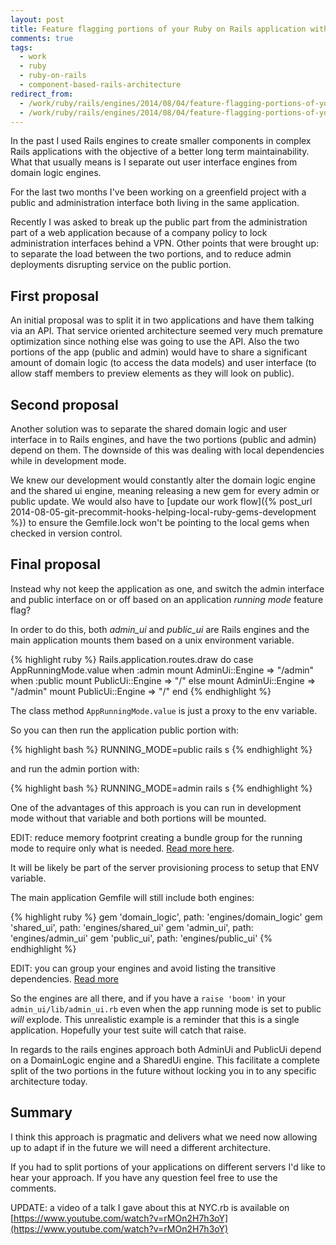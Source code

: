```yaml
---
layout: post
title: Feature flagging portions of your Ruby on Rails application with engines
comments: true
tags:
  - work
  - ruby
  - ruby-on-rails
  - component-based-rails-architecture
redirect_from:
  - /work/ruby/rails/engines/2014/08/04/feature-flagging-portions-of-your-ruby-on-rails-application-with-engines/
  - /work/ruby/rails/engines/2014/08/04/feature-flagging-portions-of-your-ruby-on-rails-application-with-engines.html/
---
```


In the past I used Rails engines to create smaller components in complex Rails applications with the objective of a better long term maintainability. What that usually means is I separate out user interface engines from domain logic engines.

For the last two months I've been working on a greenfield project with a public and administration interface both living in the same application.

Recently I was asked to break up the public part from the administration part of a web application because of a company policy to lock administration interfaces behind a VPN. Other points that were brought up: to separate the load between the two portions, and to reduce admin deployments disrupting service on the public portion.

## First proposal

An initial proposal was to split it in two applications and have them talking via an API. That service oriented architecture seemed very much premature optimization since nothing else was going to use the API. Also the two portions of the app (public and admin) would have to share a significant amount of domain logic (to access the data models) and user interface (to allow staff members to preview elements as they will look on public).

## Second proposal

Another solution was to separate the shared domain logic and user interface in to Rails engines, and have the two portions (public and admin) depend on them. The downside of this was dealing with local dependencies while in development mode.

We knew our development would constantly alter the domain logic engine and the shared ui engine, meaning releasing a new gem for every admin or public update. We would also have to [update our work flow]({% post_url 2014-08-05-git-precommit-hooks-helping-local-ruby-gems-development %}) to ensure the Gemfile.lock won't be pointing to the local gems when checked in version control.

## Final proposal

Instead why not keep the application as one, and switch the admin interface and public interface on or off based on an application *running mode* feature flag?

In order to do this, both *admin_ui* and *public_ui* are Rails engines and the main application mounts them based on a unix environment variable.

{% highlight ruby %}
Rails.application.routes.draw do
case AppRunningMode.value
  when :admin
    mount AdminUi::Engine => "/admin"
  when :public
    mount PublicUi::Engine => "/"
  else
    mount AdminUi::Engine => "/admin"
    mount PublicUi::Engine => "/"
end
{% endhighlight %}

The class method `AppRunningMode.value` is just a proxy to the env variable.

So you can then run the application public portion with:

{% highlight bash %}
RUNNING_MODE=public rails s
{% endhighlight %}

and run the admin portion with:

{% highlight bash %}
RUNNING_MODE=admin rails s
{% endhighlight %}

One of the advantages of this approach is you can run in development mode without that variable and both portions will be mounted.

EDIT: reduce memory footprint creating a bundle group for the running mode to require only what is needed. [Read more here](http://teotti.com/reduce-memory-footprint-requiring-portions-of-your-component-based-rails-applications).

It will be likely be part of the server provisioning process to setup that ENV variable.

The main application Gemfile will still include both engines:

{% highlight ruby %}
gem 'domain_logic', path: 'engines/domain_logic'
gem 'shared_ui', path: 'engines/shared_ui'
gem 'admin_ui', path: 'engines/admin_ui'
gem 'public_ui', path: 'engines/public_ui'
{% endhighlight %}

EDIT: you can group your engines and avoid listing the transitive dependencies. [Read more](http://teotti.com/gemfiles-hierarchy-in-ruby-on-rails-component-based-architecture/)

So the engines are all there, and if you have a `raise 'boom'` in your `admin_ui/lib/admin_ui.rb` even when the app running mode is set to public *will* explode. This unrealistic example is a reminder that this is a single application. Hopefully your test suite will catch that raise.

In regards to the rails engines approach both AdminUi and PublicUi depend on a DomainLogic engine and a SharedUi engine. This facilitate a complete split of the two portions in the future without locking you in to any specific architecture today.


## Summary
I think this approach is pragmatic and delivers what we need now allowing up to adapt if in the future we will need a different architecture.

If you had to split portions of your applications on different servers I'd like to hear your approach. If you have any question feel free to use the comments.

UPDATE: a video of a talk I gave about this at NYC.rb is available on [https://www.youtube.com/watch?v=rMOn2H7h3oY](https://www.youtube.com/watch?v=rMOn2H7h3oY)

